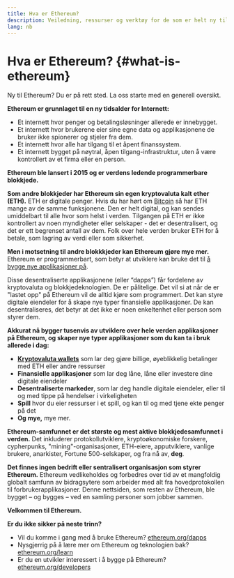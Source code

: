 ```yaml
---
title: Hva er Ethereum?
description: Veiledning, ressurser og verktøy for de som er helt ny til Ethereum.
lang: nb
---
```


# Hva er Ethereum? {#what-is-ethereum}

Ny til Ethereum? Du er på rett sted. La oss starte med en generell oversikt.

**Ethereum er grunnlaget til en ny tidsalder for Internett:**

- Et internett hvor penger og betalingsløsninger allerede er innebygget.
- Et internett hvor brukerene eier sine egne data og applikasjonene de bruker ikke spionerer og stjeler fra dem.
- Et internett hvor alle har tilgang til et åpent finanssystem.
- Et internett bygget på nøytral, åpen tilgang-infrastruktur, uten å være kontrollert av et firma eller en person.

**Ethereum ble lansert i 2015 og er verdens ledende programmerbare blokkjede.**

**Som andre blokkjeder har Ethereum sin egen kryptovaluta kalt ether (ETH).** ETH er digitale penger. Hvis du har hørt om [Bitcoin](http://bitcoin.org/) så har ETH mange av de samme funksjonene. Den er helt digital, og kan sendes umiddelbart til alle hvor som helst i verden. Tilgangen på ETH er ikke kontrollert av noen myndigheter eller selskaper - det er desentralisert, og det er ett begrenset antall av dem. Folk over hele verden bruker ETH for å betale, som lagring av verdi eller som sikkerhet.

**Men i motsetning til andre blokkkjeder kan Ethereum gjøre mye mer.** Ethereum er programmerbart, som betyr at utviklere kan bruke det til [å bygge nye applikasjoner på](/dapps/).

Disse desentraliserte applikasjonene (eller “dapps”) får fordelene av kryptovaluta og blokkjedeknologien. De er pålitelige. Det vil si at når de er "lastet opp" på Ethereum vil de alltid kjøre som programmert. Det kan styre digitale eiendeler for å skape nye typer finansielle applikasjoner. De kan desentraliseres, det betyr at det ikke er noen enkeltenhet eller person som styrer dem.

**Akkurat nå bygger tusenvis av utviklere over hele verden applikasjoner på Ethereum, og skaper nye typer applikasjoner som du kan ta i bruk allerede i dag:**

- [**Kryptovaluta wallets**](/wallets/) som lar deg gjøre billige, øyeblikkelig betalinger med ETH eller andre ressurser
- **Finansielle applikasjoner** som lar deg låne, låne eller investere dine digitale eiendeler
- **Desentraliserte markeder**, som lar deg handle digitale eiendeler, eller til og med tippe på hendelser i virkeligheten
- **Spill** hvor du eier ressurser i et spill, og kan til og med tjene ekte penger på det
- **Og mye,** mye mer.

**Ethereum-samfunnet er det største og mest aktive blokkjedesamfunnet i verden.** Det inkluderer protokollutviklere, kryptoøkonomiske forskere, cypherpunks, "mining"-organisasjoner, ETH-eiere, apputviklere, vanlige brukere, anarkister, Fortune 500-selskaper, og fra nå av, **deg**.

**Det finnes ingen bedrift eller sentralisert organisasjon som styrer Ethereum.** Ethereum vedlikeholdes og forbedres over tid av et mangfoldig globalt samfunn av bidragsytere som arbeider med alt fra hovedprotokollen til forbrukerapplikasjoner. Denne nettsiden, som resten av Ethereum, ble bygget – og bygges – ved en samling personer som jobber sammen.

**Velkommen til Ethereum.**

**Er du ikke sikker på neste trinn?**

- Vil du komme i gang med å bruke Ethereum? [ethereum.org/dapps](/dapps/)
- Nysgjerrig på å lære mer om Ethereum og teknologien bak? [ethereum.org/learn](/learn/)
- Er du en utvikler interessert i å bygge på Ethereum? [ethereum.org/developers](/developers/)
